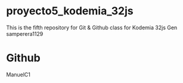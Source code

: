# proyecto5_kodemia_32js
This is the fifth repository for Git &amp; Github class for Kodemia 32js Gen
samperera1129
# Github   

ManuelC1
